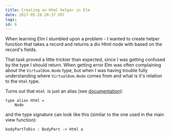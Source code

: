 ```yaml
---
title: Creating an Html helper in Elm
date: 2017-05-28 20:37 UTC
tags:
id: 6
---
```


When learning Elm I stumbled upon a problem - I wanted to create  helper function that takes a record and returns a div Html node with based on the record's fields.

That task proved a little trickier than expected, since I was getting confused by the type I should return. When getting error Elm was often complaining about the `VirtualDom.Node` type, but when I was having trouble fully understanding where `VirtualDom.Node` comes from and what is it's relation to the `Html` type.

Turns out that `Html `is just an alias (see [documentation](http://package.elm-lang.org/packages/evancz/elm-html/4.0.1/Html#Html)\):

```
type alias Html =
    Node
```

and the type signature can look like this (similar to the one used in the main view function):

`bodyPartToDiv : BodyPart -> Html a`
